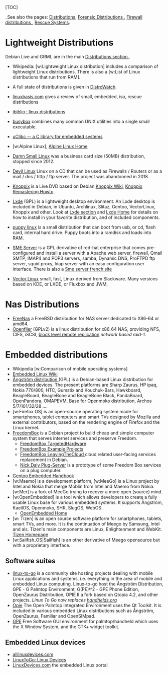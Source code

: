 <!--
.. description:
.. date: 2014-08-26
.. slug: lightweight_distributions
.. tags:
.. link:
.. book:mzlinux
.. title: Lightweight Distributions
-->

[TOC]

_See also the pages:
[Distributions](/node/distributions "internal reference"),
[Forensic Distributions
](/node/network-security#forensic_distributions  "internal reference"),
[Firewall distributions
](/node/firewall#firewall_distributions  "internal reference"),
[Rescue Systems](/node/hdrive#rescue_systems "internal reference").

# Lightweight Distributions

Debian Live and GRML are in the main [Distributions section
](/node/distributions "internal reference").

-   Wikipedia: [w:Lightweight Linux distribution] includes a
    comparison of lightweight Linux distributions. There is also
    a [w:List of Linux distributions that run from RAM].
-   A full state of distributions is given in
    [DistroWatch](http://distrowatch.com).
-   [linuxbasis.com](http://www.linuxbasis.com/distributions.html?/distributions1.html)
    gives a review of small, embedded, iso, rescue distributions
-   [ibiblio : linux distributions](http://distro.ibiblio.org/)
-   [busybox](https://busybox.net/) combines many common UNIX
    utilities into a single small executable.
-   [uClibc -- a C library for embedded systems](http://www.uclibc.org/)

-   [w:Alpine Linux],
    [Alpine Linux Home](https://www.alpinelinux.org/)
-   [Damn Small Linux](http://www.damnsmalllinux.org/) was a
    business card size (50MB) distribution, stopped since 2012.
-   [Devil Linux](http://www.devil-linux.org/) Linux on a CD that
    can be used as Firewalls / Routers or as a mail / dns / http / ftp
    server. The project was abandonned in 2018.
-   [Knoppix](http://knoppix.net/) is a Live DVD based on Debian
    [Knoppix Wiki](http://knoppix.net/wiki/Main_Page),
    [Knoppix Remastering Howto
    ](http://knoppix.net/wiki/Knoppix_Remastering_Howto)
-   [Lxde](/node/desktop#lxde "internal reference") (GPL) is a lightweight
    desktop environment. An Lxde desktop is included in Debian,
    in Ubuntu,
    Archlinux, Slitaz, Gentoo, VectorLinux,  Knoppix and other. Look
    at [Lxde section](/node/desktop#lxde "internal reference") and
    [Lxde Home](http://lxde.org/lxde)
    for details on how to install in your favorite distribution, and
    of included components.
-   [puppy linux](http://puppylinux.org/) is a
    small distribution that can boot from usb,  or cd, flash card,
    internal hard drive. Puppy boots into a ramdisk and loads into RAM.
-   [SME Server](http://wiki.contribs.org/) is a GPL derivative of
    red-hat enterprise that comes pre-configured and install a server
    with a Apache web server, firewall, Qmail SMTP, IMAP4 and POP3
    servers, samba, Dynamic DNS, ProFTPD ftp server, squid proxy, ldap
    server with an easy configuration user interface. There is also a
    [Sme server french site](http://smeserver.fr/)
-   [Vector Linux](http://vectorlinux.com/) small, fast, Linux derived from
    Slackware. Many versions based on KDE, or LXDE, or Fluxbox and JWM,



# Nas Distributions
-   [FreeNas](http://www.freenas.org/) a FreeBSD distribution
    for NAS server dedicated to X86-64 or amd64.
-   [Openfiler](http://www.openfiler.com/) (GPLv2) is a linux
    distribution for x86_64 NAS, providing NFS, CIFS, iSCSI,
    [block level remote replication](http://www.drbd.org/) _network
    based raid-1_.

# Embedded distributions
-   Wikipedia [w:Comparison of mobile operating systems]
-   [Embedded Linux Wiki ](http://elinux.org/Main_Page)
-   [Ångström distribution
    ](http://en.wikipedia.org/wiki/%C3%85ngstr%C3%B6m_distribution)(GPL)
    is a Debian-based Linux distribution for embedded devices. The
    present platforms are Sharp Zaurus, HP ipaq, Nokia 770/800, HTC,
    Gumstix and Kouchuk-Bars, Hawkboard, BeagleBoard, BeagleBone and
    BeagleBone Black, PandaBoard, OpenPandora, OMAPEVM, Base for Openmoko
    distribution, Archos 5/7/101/32/28 ....
-   [w:Firefox OS] is an open-source operating system made for
    smartphones, tablet computers and smart TVs designed by
    Mozilla and external contributors, based on the rendering engine
    of  Firefox and the Linux kernel.
-   [FreedomBox](http://wiki.debian.org/FreedomBox)
    is a Debian project to build cheap and simple computer system that
    serves internet services and preserve Freedom.
    -   [FreedomBox TargetedHardware
        ](http://wiki.debian.org/FreedomBox/TargetedHardware)
    -   [FreedomBox Example Projects
        ](http://wiki.debian.org/FreedomBox/ExampleProjects)
    -   [FreedomBox LeavingTheCloud
        ](http://wiki.debian.org/FreedomBox/LeavingTheCloud)
        cloud related user-facing services replacement in Debian.
    -   [Nick Daly Plug-Server](https://bitbucket.org/nickdaly/plugserver)
        is a prototype of some Freedom Box services on a plug computer.
-   [Gentoo Embedded Handbook
    ](https://gentoo-handbook.lugons.org/proj/en/base/embedded/handbook/index.xml)
-   [w:Maemo] is a development platform, [w:MeeGo] is a Linux project
    by Intel and Nokia that merge Moblin from Intel and Maemo from
    Nokia.
    [w:Mer]  is a fork of MeeGo trying to recover a more open (source) mind.
-   [w:OpenEmbedded] is a tool which allows
    developers to create a fully usable Linux base for various embedded
    systems. It supports Ångström, KaeilOS, Openmoko, SHR, SlugOS,
    WebOS.
    -    [OpenEmbedded Home](http://www.openembedded.org/)
-   [w: Tizen] is an open source software platform for smartphones,
    tablets, smart TVs, and more. It is the continuation of Meego by
    Samsung, Intel and als.  Tizen's main components are Linux,
    Enlightenment and WebKit.  [Tizen Homepage](https://www.tizen.org/)
-   [w:Sailfish_OS|Sailfish] is an other derivative of Meego
    opensource but with a proprietary interface.

## Software suites
-   [linux-to-go](http://www.linuxtogo.org/ "linuxtogo.org") is a
    community site hosting projects dealing with mobile Linux
    applications and systems, i.e. everything in the area of mobile and
    embedded Linux computing.
     Linux-to-go host the Ångström
    Distribution, GPE - G Palmtop Environment, G(PE)\\^2 - GPE Phone
    Edition, OpenZaurus Distribution, OPIE II a fork based on Qtopia
    4.2, and other projects.
    _Linux To Go now replaces [handhelds.org](http://www.handhelds.org/)_
-   [Opie](http://opie.handhelds.org/) The Open Palmtop Integrated
    Environment uses the Qt Toolkit. It is included in various embedded
    Linux distributions such as Ångström, OpenZaurus, Familiar and
    OpenSIMpad.
-   [GPE](http://gpe.linuxtogo.org/) Free Software GUI environment for
    palmtop/handheld which uses the X Window System, and the GTK+
    widget toolkit.

## Embedded Linux devices
-   [alllinuxdevices.com](http://alllinuxdevices.com/)
-   [LinuxToGo: Linux Devices](http://www.linuxtogo.org/gowiki/LinuxDevices)
-   [LinuxDevices.com](http://www.linuxdevices.com/) the embedded Linux
    portal



<!-- Local Variables: -->
<!-- mode: markdown -->
<!-- ispell-local-dictionary: "english" -->
<!-- End: -->
